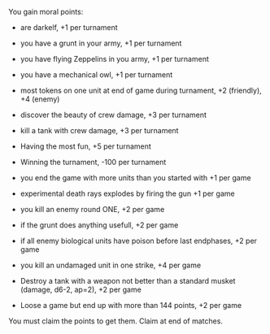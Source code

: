 You gain moral points:
- are darkelf, +1 per turnament
- you have a grunt in your army, +1 per turnament
- you have flying Zeppelins in you army, +1 per turnament
- you have a mechanical owl, +1 per turnament
- most tokens on one unit at end of game during turnament, +2 (friendly), +4 (enemy)
- discover the beauty of crew damage, +3 per turnament
- kill a tank with crew damage, +3 per turnament
- Having the most fun, +5 per turnament
- Winning the turnament, -100 per turnament

- you end the game with more units than you started with +1 per game
- experimental death rays explodes by firing the gun +1 per game
- you kill an enemy round ONE, +2 per game
- if the grunt does anything usefull, +2 per game
- if all enemy biological units have poison before last endphases, +2 per game
- you kill an undamaged unit in one strike, +4 per game
- Destroy a tank with a weapon not better than a standard musket (damage, d6-2, ap=2), +2 per game
- Loose a game but end up with more than 144 points, +2 per game


You must claim the points to get them. Claim at end of matches.